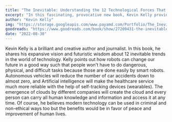 ```yaml
---
title: "The Inevitable: Understanding the 12 Technological Forces That Will Shape Our Future"
excerpt: "In this fascinating, provocative new book, Kevin Kelly provides an optimistic road map for the future, showing how the coming changes in our lives."
author: "Kevin Kelly"
img: "https://storage.googleapis.com/www.payamd.com/Portfolio/The_Inevitable_(book).jpeg"
goodreads: "https://www.goodreads.com/book/show/27209431-the-inevitable"
date: "2022-08-30"
---
```


Kevin Kelly is a brilliant and creative author and journalist. In this book, he shares his expansive vision and futuristic wisdom about 12 inevitable trends in the world of technology. Kelly points out how robots can change our future in a good way such that people won't have to do dangerous, physical, and difficult tasks because those are done easily by smart robots. Autonomous vehicles will reduce the number of car accidents down to almost zero, and Artificial intelligence will make the healthcare service much more reliable with the help of self-tracking devices (wearables). The emergence of clouds by different companies will create the cloud and every person can carry all human knowledge and information and access it at any time. Of course, he believes modern technology can be used in criminal and non-ethical ways too but the benefits would be in favor of peace and improvement of human lives.
